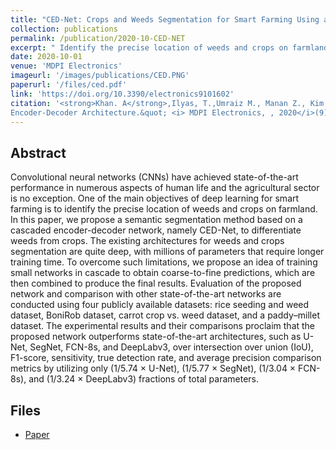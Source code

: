 ```yaml
---
title: "CED-Net: Crops and Weeds Segmentation for Smart Farming Using a Small Cascaded Encoder-Decoder Architecture"
collection: publications
permalink: /publication/2020-10-CED-NET
excerpt: " Identify the precise location of weeds and crops on farmland"
date: 2020-10-01
venue: 'MDPI Electronics'
imageurl: '/images/publications/CED.PNG'
paperurl: '/files/ced.pdf'
link: 'https://doi.org/10.3390/electronics9101602'
citation: '<strong>Khan. A</strong>,Ilyas, T.,Umraiz M., Manan Z., Kim H., &quot;CED-Net: Crops and Weeds Segmentation for Smart Farming Using a Small Cascaded 
Encoder-Decoder Architecture.&quot; <i> MDPI Electronics, , 2020</i>(9). doi:10.3390/electronics9101602'
---
```


## Abstract
Convolutional neural networks (CNNs) have achieved state-of-the-art performance in
numerous aspects of human life and the agricultural sector is no exception. One of the main objectives
of deep learning for smart farming is to identify the precise location of weeds and crops on farmland.
In this paper, we propose a semantic segmentation method based on a cascaded encoder-decoder
network, namely CED-Net, to differentiate weeds from crops. The existing architectures for weeds
and crops segmentation are quite deep, with millions of parameters that require longer training
time. To overcome such limitations, we propose an idea of training small networks in cascade to
obtain coarse-to-fine predictions, which are then combined to produce the final results. Evaluation of
the proposed network and comparison with other state-of-the-art networks are conducted using
four publicly available datasets: rice seeding and weed dataset, BoniRob dataset, carrot crop
vs. weed dataset, and a paddy–millet dataset. The experimental results and their comparisons
proclaim that the proposed network outperforms state-of-the-art architectures, such as U-Net, SegNet,
FCN-8s, and DeepLabv3, over intersection over union (IoU), F1-score, sensitivity, true detection
rate, and average precision comparison metrics by utilizing only (1/5.74 × U-Net), (1/5.77 × SegNet),
(1/3.04 × FCN-8s), and (1/3.24 × DeepLabv3) fractions of total parameters.

## Files
- [Paper](/files/ced.pdf)

